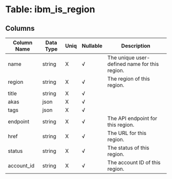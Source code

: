 # Table: ibm_is_region

## Columns 

|  Column Name   |  Data Type  | Uniq | Nullable | Description | 
|  ----  | ----  | ----  | ----  | ---- | 
| name | string | X | √ | The unique user-defined name for this region. | 
| region | string | X | √ | The region of this region. | 
| title | string | X | √ |  | 
| akas | json | X | √ |  | 
| tags | json | X | √ |  | 
| endpoint | string | X | √ | The API endpoint for this region. | 
| href | string | X | √ | The URL for this region. | 
| status | string | X | √ | The status of this region. | 
| account_id | string | X | √ | The account ID of this region. | 


